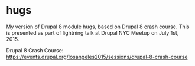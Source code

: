# hugs
My version of Drupal 8 module hugs, based on Drupal 8 crash course. This is presented as part of lightning talk at Drupal NYC Meetup on July 1st, 2015.

Drupal 8 Crash Course: https://events.drupal.org/losangeles2015/sessions/drupal-8-crash-course
